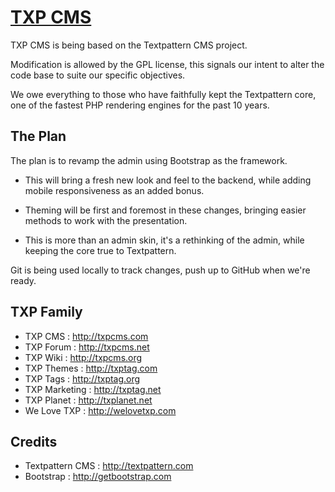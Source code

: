 # [TXP CMS](http://txpcms.com)

TXP CMS is being based on the Textpattern CMS project.

Modification is allowed by the GPL license, this signals our intent to alter 
the code base to suite our specific objectives.

We owe everything to those who have faithfully kept the Textpattern core, 
one of the fastest PHP rendering engines for the past 10 years.

## The Plan

The plan is to revamp the admin using Bootstrap as the framework.

* This will bring a fresh new look and feel to the backend, while adding mobile 
responsiveness as an added bonus.

* Theming will be first and foremost in these changes, bringing easier methods 
to work with the presentation.

* This is more than an admin skin, it's a rethinking of the admin, while keeping 
the core true to Textpattern.

Git is being used locally to track changes, push up to GitHub when we're ready.

## TXP Family

* TXP CMS : <http://txpcms.com>
* TXP Forum : <http://txpcms.net>
* TXP Wiki : <http://txpcms.org>
* TXP Themes : <http://txptag.com>
* TXP Tags : <http://txptag.org>
* TXP Marketing : <http://txptag.net>
* TXP Planet : <http://txplanet.net>
* We Love TXP : <http://welovetxp.com>

## Credits

* Textpattern CMS : <http://textpattern.com>
* Bootstrap : <http://getbootstrap.com>
